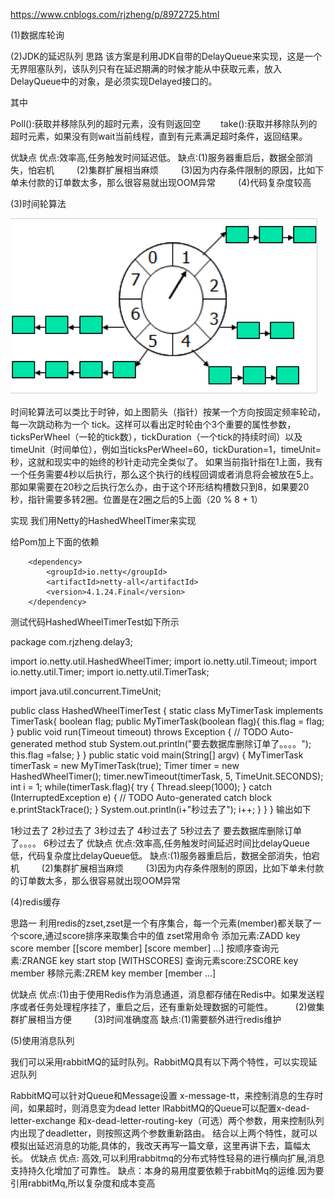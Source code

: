 https://www.cnblogs.com/rjzheng/p/8972725.html

(1)数据库轮询

(2)JDK的延迟队列
思路
该方案是利用JDK自带的DelayQueue来实现，这是一个无界阻塞队列，该队列只有在延迟期满的时候才能从中获取元素，放入DelayQueue中的对象，是必须实现Delayed接口的。

其中

Poll():获取并移除队列的超时元素，没有则返回空
  take():获取并移除队列的超时元素，如果没有则wait当前线程，直到有元素满足超时条件，返回结果。
  
优缺点
优点:效率高,任务触发时间延迟低。
缺点:(1)服务器重启后，数据全部消失，怕宕机
   (2)集群扩展相当麻烦
   (3)因为内存条件限制的原因，比如下单未付款的订单数太多，那么很容易就出现OOM异常
   (4)代码复杂度较高

(3)时间轮算法  

![时间论算法图](https://github.com/yuliming5218/interviewQA/blob/master/o_timewheel.png)

时间轮算法可以类比于时钟，如上图箭头（指针）按某一个方向按固定频率轮动，每一次跳动称为一个 tick。这样可以看出定时轮由个3个重要的属性参数，ticksPerWheel（一轮的tick数），tickDuration（一个tick的持续时间）以及 timeUnit（时间单位），例如当ticksPerWheel=60，tickDuration=1，timeUnit=秒，这就和现实中的始终的秒针走动完全类似了。
如果当前指针指在1上面，我有一个任务需要4秒以后执行，那么这个执行的线程回调或者消息将会被放在5上。那如果需要在20秒之后执行怎么办，由于这个环形结构槽数只到8，如果要20秒，指针需要多转2圈。位置是在2圈之后的5上面（20 % 8 + 1）

实现
我们用Netty的HashedWheelTimer来实现

给Pom加上下面的依赖

        <dependency>
            <groupId>io.netty</groupId>
            <artifactId>netty-all</artifactId>
            <version>4.1.24.Final</version>
        </dependency>
测试代码HashedWheelTimerTest如下所示

package com.rjzheng.delay3;

import io.netty.util.HashedWheelTimer;
import io.netty.util.Timeout;
import io.netty.util.Timer;
import io.netty.util.TimerTask;

import java.util.concurrent.TimeUnit;

public class HashedWheelTimerTest {
    static class MyTimerTask implements TimerTask{
        boolean flag;
        public MyTimerTask(boolean flag){
            this.flag = flag;
        }
        public void run(Timeout timeout) throws Exception {
            // TODO Auto-generated method stub
             System.out.println("要去数据库删除订单了。。。。");
             this.flag =false;
        }
    }
    public static void main(String[] argv) {
        MyTimerTask timerTask = new MyTimerTask(true);
        Timer timer = new HashedWheelTimer();
        timer.newTimeout(timerTask, 5, TimeUnit.SECONDS);
        int i = 1;
        while(timerTask.flag){
            try {
                Thread.sleep(1000);
            } catch (InterruptedException e) {
                // TODO Auto-generated catch block
                e.printStackTrace();
            }
            System.out.println(i+"秒过去了");
            i++;
        }
    }
}
输出如下

1秒过去了
2秒过去了
3秒过去了
4秒过去了
5秒过去了
要去数据库删除订单了。。。。
6秒过去了
优缺点
优点:效率高,任务触发时间延迟时间比delayQueue低，代码复杂度比delayQueue低。
缺点:(1)服务器重启后，数据全部消失，怕宕机
   (2)集群扩展相当麻烦
   (3)因为内存条件限制的原因，比如下单未付款的订单数太多，那么很容易就出现OOM异常
   
  
  
(4)redis缓存
  
  
思路一
利用redis的zset,zset是一个有序集合，每一个元素(member)都关联了一个score,通过score排序来取集合中的值
zset常用命令
添加元素:ZADD key score member [[score member] [score member] ...]
按顺序查询元素:ZRANGE key start stop [WITHSCORES]
查询元素score:ZSCORE key member
移除元素:ZREM key member [member ...] 


优缺点
优点:(1)由于使用Redis作为消息通道，消息都存储在Redis中。如果发送程序或者任务处理程序挂了，重启之后，还有重新处理数据的可能性。
   (2)做集群扩展相当方便
   (3)时间准确度高
缺点:(1)需要额外进行redis维护



(5)使用消息队列

我们可以采用rabbitMQ的延时队列。RabbitMQ具有以下两个特性，可以实现延迟队列

RabbitMQ可以针对Queue和Message设置 x-message-tt，来控制消息的生存时间，如果超时，则消息变为dead letter
lRabbitMQ的Queue可以配置x-dead-letter-exchange 和x-dead-letter-routing-key（可选）两个参数，用来控制队列内出现了deadletter，则按照这两个参数重新路由。
结合以上两个特性，就可以模拟出延迟消息的功能,具体的，我改天再写一篇文章，这里再讲下去，篇幅太长。
优缺点
优点: 高效,可以利用rabbitmq的分布式特性轻易的进行横向扩展,消息支持持久化增加了可靠性。
缺点：本身的易用度要依赖于rabbitMq的运维.因为要引用rabbitMq,所以复杂度和成本变高
